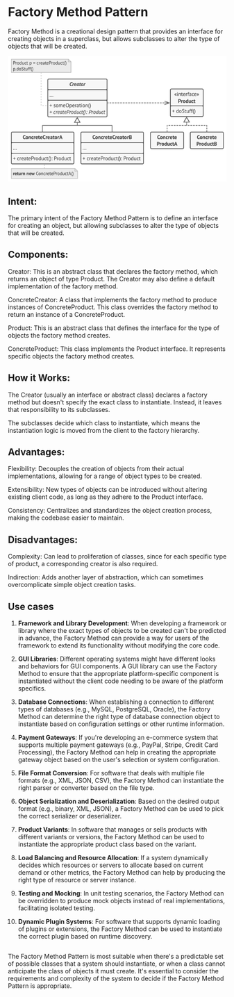 # Factory Method Pattern

Factory Method is a creational design pattern that provides an interface for creating objects in a superclass, but allows subclasses to alter the type of objects that will be created.

![Structure](structure.png)

## Intent:
The primary intent of the Factory Method Pattern is to define an interface for creating an object, but allowing subclasses to alter the type of objects that will be created.

## Components:
Creator: This is an abstract class that declares the factory method, which returns an object of type Product. The Creator may also define a default implementation of the factory method.

ConcreteCreator: A class that implements the factory method to produce instances of ConcreteProduct. This class overrides the factory method to return an instance of a ConcreteProduct.

Product: This is an abstract class that defines the interface for the type of objects the factory method creates.

ConcreteProduct: This class implements the Product interface. It represents specific objects the factory method creates.

## How it Works:
The Creator (usually an interface or abstract class) declares a factory method but doesn't specify the exact class to instantiate. Instead, it leaves that responsibility to its subclasses.

The subclasses decide which class to instantiate, which means the instantiation logic is moved from the client to the factory hierarchy.

## Advantages:
Flexibility: Decouples the creation of objects from their actual implementations, allowing for a range of object types to be created.

Extensibility: New types of objects can be introduced without altering existing client code, as long as they adhere to the Product interface.

Consistency: Centralizes and standardizes the object creation process, making the codebase easier to maintain.

## Disadvantages:
Complexity: Can lead to proliferation of classes, since for each specific type of product, a corresponding creator is also required.

Indirection: Adds another layer of abstraction, which can sometimes overcomplicate simple object creation tasks.

## Use cases
1. **Framework and Library Development**:
When developing a framework or library where the exact types of objects to be created can't be predicted in advance, the Factory Method can provide a way for users of the framework to extend its functionality without modifying the core code.

2. **GUI Libraries**:
Different operating systems might have different looks and behaviors for GUI components. A GUI library can use the Factory Method to ensure that the appropriate platform-specific component is instantiated without the client code needing to be aware of the platform specifics.

3. **Database Connections**:
When establishing a connection to different types of databases (e.g., MySQL, PostgreSQL, Oracle), the Factory Method can determine the right type of database connection object to instantiate based on configuration settings or other runtime information.

4. **Payment Gateways**:
If you're developing an e-commerce system that supports multiple payment gateways (e.g., PayPal, Stripe, Credit Card Processing), the Factory Method can help in creating the appropriate gateway object based on the user's selection or system configuration.

5. **File Format Conversion**:
For software that deals with multiple file formats (e.g., XML, JSON, CSV), the Factory Method can instantiate the right parser or converter based on the file type.

6. **Object Serialization and Deserialization**:
Based on the desired output format (e.g., binary, XML, JSON), a Factory Method can be used to pick the correct serializer or deserializer.

7. **Product Variants**: In software that manages or sells products with different variants or versions, the Factory Method can be used to instantiate the appropriate product class based on the variant.

8. **Load Balancing and Resource Allocation**:
If a system dynamically decides which resources or servers to allocate based on current demand or other metrics, the Factory Method can help by producing the right type of resource or server instance.

9. **Testing and Mocking**:
In unit testing scenarios, the Factory Method can be overridden to produce mock objects instead of real implementations, facilitating isolated testing.

10. **Dynamic Plugin Systems**:
For software that supports dynamic loading of plugins or extensions, the Factory Method can be used to instantiate the correct plugin based on runtime discovery.

##
The Factory Method Pattern is most suitable when there's a predictable set of possible classes that a system should instantiate, or when a class cannot anticipate the class of objects it must create. It's essential to consider the requirements and complexity of the system to decide if the Factory Method Pattern is appropriate.
